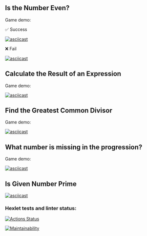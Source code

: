 ## Is the Number Even?
<p>Game demo:</p>
<p>✅ Success</p>

[![asciicast](https://asciinema.org/a/zR4qF8VXJvxUf2fwuG7nu4FJh.svg)](https://asciinema.org/a/zR4qF8VXJvxUf2fwuG7nu4FJh)
<p>❌ Fail</p>

[![asciicast](https://asciinema.org/a/mK00YZZDL3gKoJ0oWyasc4L7b.svg)](https://asciinema.org/a/mK00YZZDL3gKoJ0oWyasc4L7b)

## Calculate the Result of an Expression
<p>Game demo:</p>

[![asciicast](https://asciinema.org/a/Bm4EY600FdaJ92YSGCT5F6S6B.svg)](https://asciinema.org/a/Bm4EY600FdaJ92YSGCT5F6S6B)

## Find the Greatest Common Divisor
<p>Game demo:</p>

[![asciicast](https://asciinema.org/a/1Xc8XxzyomkktWRDUhDbxr5oI.svg)](https://asciinema.org/a/1Xc8XxzyomkktWRDUhDbxr5oI)

## What number is missing in the progression?
<p>Game demo:</p>

[![asciicast](https://asciinema.org/a/dpKMD8E80Vp3Qv4heDt2KQx4w.svg)](https://asciinema.org/a/dpKMD8E80Vp3Qv4heDt2KQx4w)

## Is Given Number Prime

[![asciicast](https://asciinema.org/a/Pg59tjkGq7XeQ7rVLfGXXoiUU.svg)](https://asciinema.org/a/Pg59tjkGq7XeQ7rVLfGXXoiUU)

### Hexlet tests and linter status:
[![Actions Status](https://github.com/LerTat/js-starter-project-44/actions/workflows/hexlet-check.yml/badge.svg)](https://github.com/LerTat/js-starter-project-44/actions)

[![Maintainability](https://api.codeclimate.com/v1/badges/285af81507ae0b084c74/maintainability)](https://codeclimate.com/github/LerTat/js-starter-project-44/maintainability)
